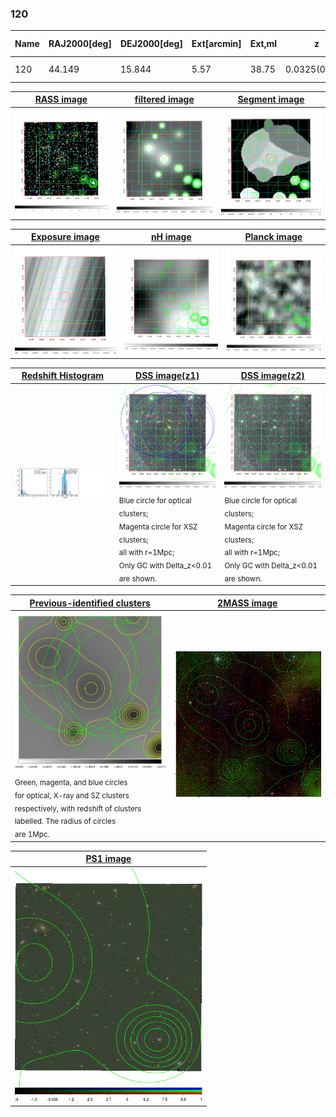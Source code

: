 <div STYLE="page-break-after: always;"></div>

### 120

|Name|RAJ2000[deg]|DEJ2000[deg] |Ext[arcmin]| Ext,ml | z | z_src| C|GC(XSZ,Delta_z<0.01)| GC(OPT,Delta_z<0.01)|GC| R_sig[arcmin] | R500[arcmin] | R500[Mpc]| CRsig[c/s] | CR500[c/s] |L500[1E44 erg/s]|F500[1E-12 erg/s/cm^2]| M500[1E14 Msun]|Tx[keV]|Cnt_sig|Beta|Rc[arcmin]|Comment|Alias|
|---|---|---|---|---|---|------|---|--------|---------|----------|---|---|---|---|---|---|---|---|---|---|---|---|---|---|
|120| 44.149| 15.844| 5.57| 38.75| 0.0325(0.005)| z1, z_opt| S| -| A, N| A, N| 47.530| 17.886| 0.696| 0.510(0.080)| 0.462(0.073)| 0.182(0.038)| 7.455(1.557)| 0.99(0.11)| 2.15(0.15)| 317.8| 0.502(-0.002+0.003)| 9.661(-0.152+0.193)| -| t285|

|[RASS image](../image/120/120_img.pdf)|[filtered image](../image/120/120_fil.pdf)|[Segment image](../image/120/120_seg.pdf)|
|-------------------|--------------------|-------------------|
| <img src="../image/120/120_img.png" width="300">  | <img src="../image/120/120_fil.png" width="300">   | <img src="../image/120/120_seg.png" width="300">  |

|[Exposure image](../image/120/120_mex.pdf)| [nH image](../image/120/120_nh.pdf)| [Planck image](../image/120/120_p.pdf)|
|-------------------|--------------------|-------------------|
|<img src="../image/120/120_mex.png" width="300">   | <img src="../image/120/120_nh.png" width="300">    | <img src="../image/120/120_p.png" width="300"> |

|[Redshift Histogram](../image/120/120_zg.pdf) | [DSS image(z1)](../image/120/120_dss_z1.pdf)      |  [DSS image(z2)](../image/120/120_dss_z2.pdf)    |
|-------------------|--------------------|-------------------|
|<img src="../image/120/120_zg.png" width="300"> |<img src="../image/120/120_dss_z1.png" width="300"> <sub><br>Blue circle for optical clusters; <br>Magenta circle for XSZ clusters; <br>all with r=1Mpc; <br>Only GC with Delta_z<0.01 are shown. </sub>| <img src="../image/120/120_dss_z2.png" width="300"><sub><br>Blue circle for optical clusters; <br>Magenta circle for XSZ clusters; <br>all with r=1Mpc; <br>Only GC with Delta_z<0.01 are shown. </sub> |

|[Previous-identified clusters](../image/120/120_gc.pdf) | [2MASS image](../image/120/120_2mass.pdf)      |
|-------------------|-------------------|
|<img src=../image/120/120_gc.png width="300"> <br><sub>Green, magenta, and blue circles <br>for optical, X-ray and SZ clusters <br>respectively, with redshift of clusters <br>labelled. The radius of circles <br>are 1Mpc.</sub>|<img src="../image/120/120_2mass.png" width="300">  |

|[PS1 image](../image/120/120_ps1.pdf)            |
|-------------------|
| <img src="../image/120/120_ps1.png" width="300">  |
